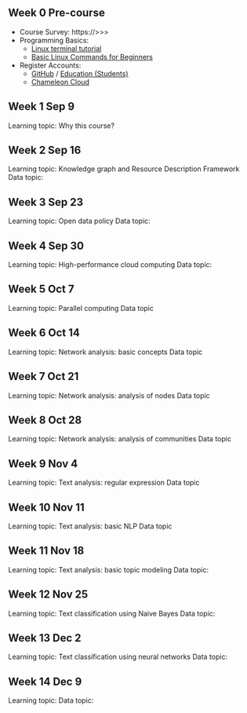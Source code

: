 ## Week 0 Pre-course
- Course Survey: https://>>>
- Programming Basics:
	- [Linux terminal tutorial](http://linuxcommand.org/index.php)
	- [Basic Linux Commands for Beginners](https://maker.pro/linux/tutorial/basic-linux-commands-for-beginners)
- Register Accounts:
	- [GitHub](https://github.com/) / [Education (Students)](https://education.github.com/students)
	- [Chameleon Cloud](https://www.chameleoncloud.org/)

## Week 1 Sep 9
Learning topic: Why this course?


## Week 2 Sep 16
Learning topic: Knowledge graph and Resource Description Framework
Data topic:

## Week 3 Sep 23
Learning topic: Open data policy
Data topic:

## Week 4 Sep 30
Learning topic: High-performance cloud computing
Data topic:

## Week 5 Oct 7
Learning topic: Parallel computing
Data topic

## Week 6 Oct 14
Learning topic: Network analysis: basic concepts
Data topic

## Week 7 Oct 21
Learning topic: Network analysis: analysis of nodes
Data topic

## Week 8 Oct 28
Learning topic: Network analysis: analysis of communities
Data topic

## Week 9 Nov 4
Learning topic: Text analysis: regular expression
Data topic

## Week 10 Nov 11
Learning topic: Text analysis: basic NLP
Data topic

## Week 11 Nov 18
Learning topic: Text analysis: basic topic modeling
Data topic: 

## Week 12 Nov 25
Learning topic: Text classification using Naive Bayes
Data topic:

## Week 13 Dec 2
Learning topic: Text classification using neural networks
Data topic:

## Week 14 Dec 9
Learning topic:
Data topic:

